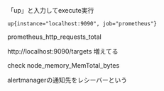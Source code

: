 「up」と入力してexecute実行

```
up{instance="localhost:9090", job="prometheus"}
```


prometheus_http_requests_total


http://localhost:9090/targets 増えてる

check node_memory_MemTotal_bytes

alertmanagerの通知先をレシーバーという



